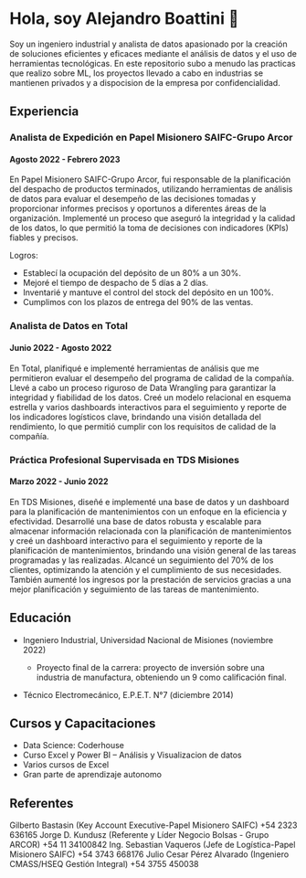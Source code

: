 # Hola, soy Alejandro Boattini 👋

Soy un ingeniero industrial y analista de datos apasionado por la creación de soluciones eficientes y eficaces mediante el análisis de datos y el uso de herramientas tecnológicas. En este repositorio subo a menudo las practicas que realizo sobre ML, los proyectos llevado a cabo en industrias se mantienen privados y a dispocision de la empresa por confidencialidad.

## Experiencia

### Analista de Expedición en Papel Misionero SAIFC-Grupo Arcor
#### Agosto 2022 - Febrero 2023

En Papel Misionero SAIFC-Grupo Arcor, fui responsable de la planificación del despacho de productos terminados, utilizando herramientas de análisis de datos para evaluar el desempeño de las decisiones tomadas y proporcionar informes precisos y oportunos a diferentes áreas de la organización. Implementé un proceso que aseguró la integridad y la calidad de los datos, lo que permitió la toma de decisiones con indicadores (KPIs) fiables y precisos.

Logros:
- Establecí la ocupación del depósito de un 80% a un 30%.
- Mejoré el tiempo de despacho de 5 días a 2 días.
- Inventarié y mantuve el control del stock del depósito en un 100%.
- Cumplimos con los plazos de entrega del 90% de las ventas.

### Analista de Datos en Total
#### Junio 2022 - Agosto 2022

En Total, planifiqué e implementé herramientas de análisis que me permitieron evaluar el desempeño del programa de calidad de la compañía. Llevé a cabo un proceso riguroso de Data Wrangling para garantizar la integridad y fiabilidad de los datos. Creé un modelo relacional en esquema estrella y varios dashboards interactivos para el seguimiento y reporte de los indicadores logísticos clave, brindando una visión detallada del rendimiento, lo que permitió cumplir con los requisitos de calidad de la compañía.

### Práctica Profesional Supervisada en TDS Misiones
#### Marzo 2022 - Junio 2022

En TDS Misiones, diseñé e implementé una base de datos y un dashboard para la planificación de mantenimientos con un enfoque en la eficiencia y efectividad. Desarrollé una base de datos robusta y escalable para almacenar información relacionada con la planificación de mantenimientos y creé un dashboard interactivo para el seguimiento y reporte de la planificación de mantenimientos, brindando una visión general de las tareas programadas y las realizadas. Alcancé un seguimiento del 70% de los clientes, optimizando la atención y el cumplimiento de sus necesidades. También aumenté los ingresos por la prestación de servicios gracias a una mejor planificación y seguimiento de las tareas de mantenimiento.

## Educación

- Ingeniero Industrial, Universidad Nacional de Misiones (noviembre 2022)
    - Proyecto final de la carrera: proyecto de inversión sobre una industria de manufactura, obteniendo un 9 como calificación final.

- Técnico Electromecánico, E.P.E.T. N°7 (diciembre 2014)

## Cursos y Capacitaciones

- Data Science: Coderhouse
- Curso Excel y Power BI – Análisis y Visualizacion de datos
- Varios cursos de Excel
- Gran parte de aprendizaje autonomo

## Referentes

Gilberto Bastasin (Key Account Executive-Papel Misionero SAIFC) +54 2323 636165
Jorge D. Kundusz (Referente y Líder Negocio Bolsas - Grupo ARCOR) +54 11 34100842
Ing. Sebastian Vaqueros (Jefe de Logística-Papel Misionero SAIFC) +54 3743 668176
Julio Cesar Pérez Alvarado (Ingeniero CMASS/HSEQ Gestión Integral) +54 3755 450038

